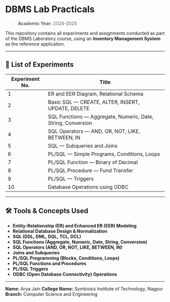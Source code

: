 # DBMS Lab Practicals

> **Academic Year:** 2024-2025  

This repository contains all experiments and assignments conducted as part of the DBMS Laboratory course, using an **Inventory Management System** as the reference application.

---
## 📝 List of Experiments

| Experiment No. | Title |
|----------------|-------|
| 1 | ER and EER Diagram, Relational Schema |
| 2 | Basic SQL — CREATE, ALTER, INSERT, UPDATE, DELETE |
| 3 | SQL Functions — Aggregate, Numeric, Date, String, Conversion |
| 4 | SQL Operators — AND, OR, NOT, LIKE, BETWEEN, IN |
| 5 | SQL — Subqueries and Joins |
| 6 | PL/SQL — Simple Programs, Conditions, Loops |
| 7 | PL/SQL Function — Binary of Decimal |
| 8 | PL/SQL Procedure — Fund Transfer |
| 9 | PL/SQL — Triggers |
| 10 | Database Operations using ODBC |

---

## 🛠️ Tools & Concepts Used

- **Entity-Relationship (ER) and Enhanced ER (EER) Modeling**
- **Relational Database Design & Normalization**
- **SQL (DDL, DML, DQL, TCL, DCL)**
- **SQL Functions (Aggregate, Numeric, Date, String, Conversion)**
- **SQL Operators (AND, OR, NOT, LIKE, BETWEEN, IN)**
- **Joins and Subqueries**
- **PL/SQL Programming (Blocks, Conditions, Loops)**
- **PL/SQL Functions and Procedures**
- **PL/SQL Triggers**
- **ODBC (Open Database Connectivity) Operations**

---

**Name:** Arya Jain
**College Name:** Symbiosis Institute of Technology, Nagpur   
**Branch:** Computer Science and Engineering      

